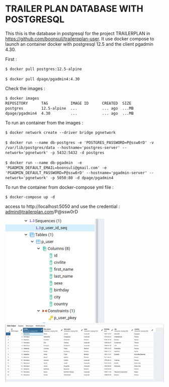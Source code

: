 
TRAILER PLAN DATABASE WITH POSTGRESQL
=====================================

This this is the database in postgresql for the project TRAILERPLAN in https://github.com/boonsuli/trailerpplan-user.
It use docker compose to launch an container docker with postgresql 12.5 and the client pgadmin 4.30.

First :
```shell script
$ docker pull postgres:12.5-alpine

$ docker pull dpage/pgadmin4:4.30
```

Check the images :
```shell script
$ docker images
REPOSITORY      TAG          IMAGE ID      CREATED  SIZE
postgres        12.5-alpine  ...           ... ago  ...MB
dpage/pgadmin4  4.30         ...           ... ago  ...MB
```

To run an container from the images :
```shell script
$ docker network create --driver bridge pgnetwork

$ docker run --name db-postgres -e 'POSTGRES_PASSWORD=P@ssw0rD' -v /var/lib/postgres/data --hostname='postgres-server' --network='pgnetwork' -p 5432:5432 -d postgres

$ docker run --name db-pgadmin  -e 'PGADMIN_DEFAULT_EMAIL=boonsuli@gmail.com' -e 'PGADMIN_DEFAULT_PASSWORD=P@ssw0rD' --hostname='pgadmin-server' --network='pgnetwork' -p 5050:80 -d dpage/pgadmin4
```

To run the container from docker-compose yml file :
```shell script
$ docker-compose up -d
```

access to http://localhost:5050 and use the credential : admin@trailerplan.com/P@ssw0rD


![alt_text](docs/images/pgadmin.png)
![alt_text](docs/images/p_user_contents.png)